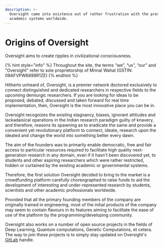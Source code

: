 ```yaml
---
description: >-
  Oversight came into existence out of rather frustration with the present
  academic systems worldwide.
---
```


# Origins of Oversight

Oversight aims to create ripples in civilizational consciousness.

{% hint style="info" %}
Throughout the site, the terms “we”, “us”, “our” and "Oversight" refer to sole proprietorship of Mrinal Wahal (GSTIN: 09AFVPW6899R1ZE)
{% endhint %}

Hitherto unheard of, Oversight, is a premier network doctored exclusively to connect distinguished and dedicated researchers in respective fields to the upcoming demiurgic researchers. If you are looking for ideas to be proposed, debated, discussed and taken forward for real time implementation, then, Oversight is the most innovative place you can be in.&#x20;

Oversight recognizes the existing stagnancy, biases, ignorant attitudes and lackadaisical operations in the Indian research paradigm guilty of knavery, and therefore, reasons its spawning as to eradicate the same and provide a convenient yet revolutionary platform to connect, ideate, research upon the ideated and change the world into something better every dawn.

The aim of the founders was to primarily enable democratic, free and fair access to particular resources required to facilitate high quality next-generation research in any domain, even if it hasn't been discovered yet, to students and other aspiring researchers which were rather restricted, hidden or curtained by the existing academic or governmental systems.

Therefore, the first solution Oversight decided to bring to the market is a crowdfunding platform carefully choreographed to raise funds to aid the development of interesting and under-represented research by students, scientists and other academic professionals worldwide.

Provided that all the primary founding members of the company are originally trained in engineering, most of the initial products of the company may seem to contain flavours in its features aiming to facilitate the ease of use of the platform by the programming/developing community.

Oversight also works on a number of open source projects in the fields of Deep Learning, Quantum computations, Genetic Computations, et cetera. The way to join these projects is to simply stay updated on Oversight's [GitLab](https://gitlab.com/oversight) handle.
